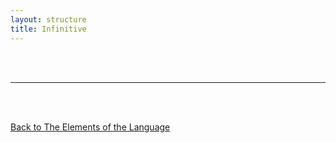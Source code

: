 ```yaml
---
layout: structure
title: Infinitive
---
```


  



<br/>
<br/>

---

<br/>
<br/>

[Back to The Elements of the Language]({{site.baseurl}}/structures/the-elements-of-the-language)
